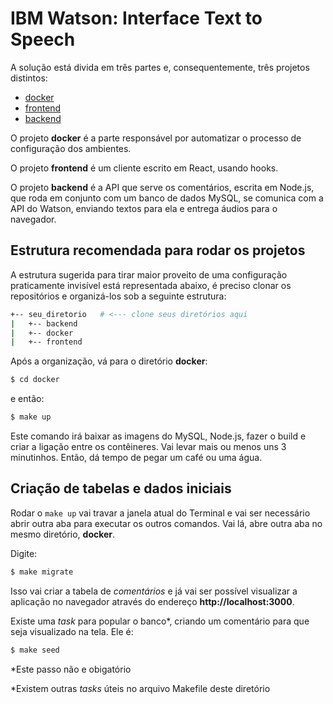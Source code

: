 # IBM Watson: Interface Text to Speech

A solução está divida em três partes e, consequentemente, três projetos distintos:

- [docker](https://github.com/ebragaparah/ibmwatson.tts.docker)
- [frontend](https://github.com/ebragaparah/ibmwatson.tts.frontend)
- [backend](https://github.com/ebragaparah/ibmwatson.tts.backend)

O projeto **docker** é a parte responsável por automatizar o processo de configuração dos ambientes.

O projeto **frontend** é um cliente escrito em React, usando hooks.

O projeto **backend** é a API que serve os comentários, escrita em Node.js, que roda em conjunto com um banco de dados MySQL, se comunica com a API do Watson, enviando textos para ela e entrega áudios para o navegador.

## Estrutura recomendada para rodar os projetos

A estrutura sugerida para tirar maior proveito de uma configuração praticamente invisível está representada abaixo, é preciso clonar os repositórios e organizá-los sob a seguinte estrutura:

```bash
+-- seu_diretorio   # <--- clone seus diretórios aqui
|   +-- backend
|   +-- docker
|   +-- frontend
```

Após a organização, vá para o diretório **docker**:

```bash
$ cd docker
```
e então:

```bash
$ make up
```

Este comando irá baixar as imagens do MySQL, Node.js, fazer o build e criar a ligação entre os contêineres. Vai levar mais ou menos uns 3 minutinhos. Então, dá tempo de pegar um café ou uma água.

## Criação de tabelas e dados iniciais

Rodar o `make up` vai travar a janela atual do Terminal e vai ser necessário abrir outra aba para executar os outros comandos. Vai lá, abre outra aba no mesmo diretório, **docker**.

Digite:

```bash
$ make migrate
```

Isso vai criar a tabela de *comentários* e já vai ser possível visualizar a aplicação no navegador através do endereço **http://localhost:3000**.

Existe uma *task* para popular o banco*, criando um comentário para que seja visualizado na tela. Ele é:

```bash
$ make seed
```

\*Este passo não e obigatório


\*Existem outras *tasks* úteis no arquivo Makefile deste diretório